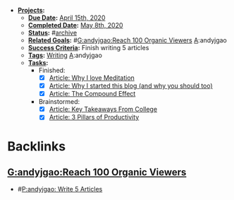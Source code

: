 - **[Projects](<Projects.md>):**
    - **[Due Date](<Due Date.md>):** [April 15th, 2020](<April 15th, 2020.md>)
    - **[Completed Date](<Completed Date.md>):** [May 8th, 2020](<May 8th, 2020.md>)
    - **[Status](<Status.md>):** #[archive](<archive.md>)
    - **[Related Goals](<Related Goals.md>):** #[G:andyjgao:Reach 100 Organic Viewers](<G:andyjgao:Reach 100 Organic Viewers.md>) [A](<A.md>):andyjgao
    - **[Success Criteria](<Success Criteria.md>):** Finish writing 5 articles
    - **[Tags](<Tags.md>):** [Writing](<Writing.md>) [A](<A.md>):andyjgao
    - **[Tasks](<Tasks.md>):**
        - Finished:
            - [x] [Article: Why I love Meditation](<Article: Why I love Meditation.md>)
            - [x] [Article: Why I started this blog (and why you should too)](<Article: Why I started this blog (and why you should too).md>)
            - [x] [Article: The Compound Effect](<Article: The Compound Effect.md>)
        - Brainstormed:
            - [x] [Article: Key Takeaways From College](<Article: Key Takeaways From College.md>)
            - [x] [Article: 3 Pillars of Productivity](<Article: 3 Pillars of Productivity.md>)

# Backlinks
## [G:andyjgao:Reach 100 Organic Viewers](<G:andyjgao:Reach 100 Organic Viewers.md>)
- #[P:andyjgao: Write 5 Articles](<P:andyjgao: Write 5 Articles.md>)

